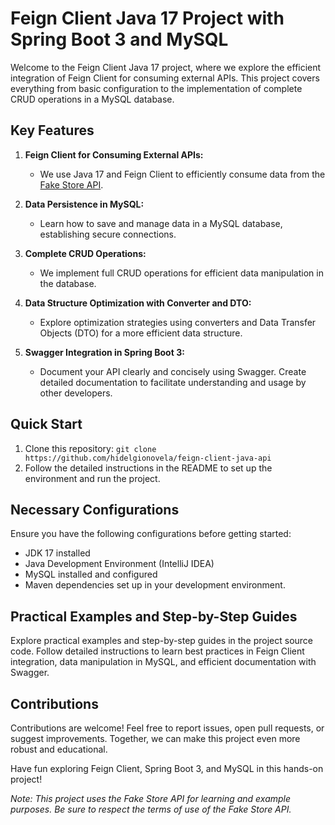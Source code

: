 # Feign Client Java 17 Project with Spring Boot 3 and MySQL

Welcome to the Feign Client Java 17 project, where we explore the efficient integration of Feign Client for consuming external APIs. This project covers everything from basic configuration to the implementation of complete CRUD operations in a MySQL database.

## Key Features

1. **Feign Client for Consuming External APIs:**
   - We use Java 17 and Feign Client to efficiently consume data from the [Fake Store API](https://fakestoreapi.com/).

2. **Data Persistence in MySQL:**
   - Learn how to save and manage data in a MySQL database, establishing secure connections.

3. **Complete CRUD Operations:**
   - We implement full CRUD operations for efficient data manipulation in the database.

4. **Data Structure Optimization with Converter and DTO:**
   - Explore optimization strategies using converters and Data Transfer Objects (DTO) for a more efficient data structure.

5. **Swagger Integration in Spring Boot 3:**
   - Document your API clearly and concisely using Swagger. Create detailed documentation to facilitate understanding and usage by other developers.

## Quick Start

1. Clone this repository: `git clone https://github.com/hidelgionovela/feign-client-java-api`
3. Follow the detailed instructions in the README to set up the environment and run the project.

## Necessary Configurations

Ensure you have the following configurations before getting started:
- JDK 17 installed
- Java Development Environment (IntelliJ IDEA)
- MySQL installed and configured
- Maven dependencies set up in your development environment.

## Practical Examples and Step-by-Step Guides

Explore practical examples and step-by-step guides in the project source code. Follow detailed instructions to learn best practices in Feign Client integration, data manipulation in MySQL, and efficient documentation with Swagger.

## Contributions

Contributions are welcome! Feel free to report issues, open pull requests, or suggest improvements. Together, we can make this project even more robust and educational.

Have fun exploring Feign Client, Spring Boot 3, and MySQL in this hands-on project!

*Note: This project uses the Fake Store API for learning and example purposes. Be sure to respect the terms of use of the Fake Store API.*
